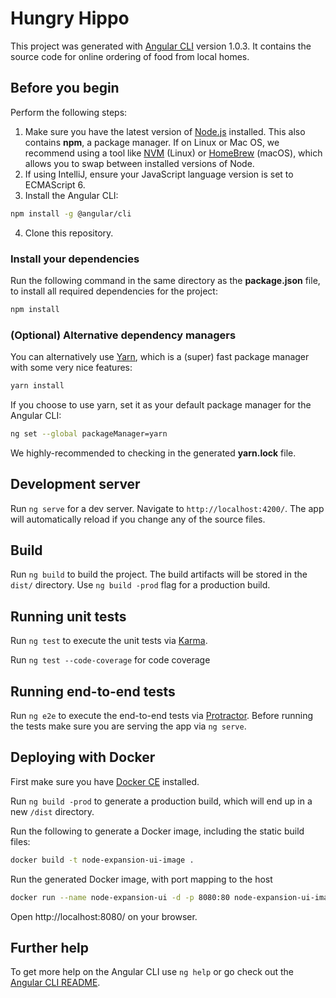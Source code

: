 # Hungry Hippo

This project was generated with [Angular CLI](https://github.com/angular/angular-cli) version 1.0.3.
It contains the source code for online ordering of food from local homes.

## Before you begin

Perform the following steps:

1. Make sure you have the latest version of [Node.js][node] installed. This also contains **npm**, a package manager. 
If on Linux or Mac OS, we recommend using a tool like [NVM][nvm] (Linux) or [HomeBrew][brew] (macOS), which allows you to swap between installed versions of Node.
2. If using IntelliJ, ensure your JavaScript language version is set to ECMAScript 6.
3. Install the Angular CLI:
  ```bash
  npm install -g @angular/cli
  ```
4. Clone this repository.

### Install your dependencies

Run the following command in the same directory as the **package.json** file, to install all required dependencies for the project:
```bash
npm install
```

### (Optional) Alternative dependency managers

You can alternatively use [Yarn][yarn], which is a (super) fast package manager with some very nice features:
```bash
yarn install
```

If you choose to use yarn, set it as your default package manager for the Angular CLI:
```bash
ng set --global packageManager=yarn
```

We highly-recommended to checking in the generated **yarn.lock** file.

## Development server

Run `ng serve` for a dev server. Navigate to `http://localhost:4200/`. The app will automatically reload if you change any of the source files.

## Build

Run `ng build` to build the project. The build artifacts will be stored in the `dist/` directory.
Use `ng build -prod` flag for a production build.

## Running unit tests

Run `ng test` to execute the unit tests via [Karma][karma].

Run `ng test --code-coverage` for code coverage

## Running end-to-end tests

Run `ng e2e` to execute the end-to-end tests via [Protractor][protractor].
Before running the tests make sure you are serving the app via `ng serve`.

## Deploying with Docker

First make sure you have [Docker CE][docker] installed.

Run `ng build -prod` to generate a production build, which will end up in a new `/dist` directory.

Run the following to generate a Docker image, including the static build files:
```bash
docker build -t node-expansion-ui-image .
```

Run the generated Docker image, with port mapping to the host
```bash
docker run --name node-expansion-ui -d -p 8080:80 node-expansion-ui-image
```

Open http://localhost:8080/ on your browser.

## Further help

To get more help on the Angular CLI use `ng help` or go check out the [Angular CLI README][angular-readme].

[angular-readme]: https://github.com/angular/angular-cli/blob/master/README.md
[node]: https://nodejs.org/en/download/
[brew]: https://brew.sh/
[nvm]: https://github.com/creationix/nvm#installation
[yarn]: https://yarnpkg.com/lang/en/docs/install/
[docker]: https://store.docker.com/editions/community/docker-ce-desktop-windows/
[protractor]: http://www.protractortest.org/
[karma]: https://karma-runner.github.io
